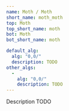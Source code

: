 ```yaml
---
name: Moth / Moth
short_name: moth_moth
top: Moth
top_short_name: moth
bot: Moth
bot_short_name: moth

default_alg:
  alg: "0,0/"
  description: TODO
other_algs:
  -
    alg: "0,0/"
    description: TODO
---
```


Description TODO

